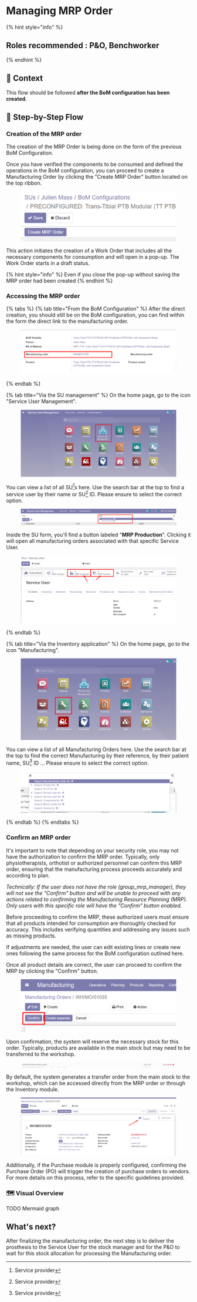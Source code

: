 # Managing MRP Order

{% hint style="info" %}
## Roles recommended :  P\&O, Benchworker
{% endhint %}

## **🧭** Context&#x20;

This flow should be followed **after the BoM configuration has been created**. &#x20;

## 🔄 Step-by-Step Flow&#x20;

### Creation of the MRP order

The creation of the MRP Order is being done on the form of the previous BoM Configuration.&#x20;

Once you have verified the components to be consumed and defined the operations in the BoM configuration, you can proceed to create a Manufacturing Order by clicking the "Create MRP Order" button located on the top ribbon.

<figure><img src="../../../.gitbook/assets/image (111).png" alt=""><figcaption></figcaption></figure>

This action initiates the creation of a Work Order that includes all the necessary components for consumption and will open in a pop-up. The Work Order starts in a draft status.

{% hint style="info" %}
Even if you close the pop-up without saving the MRP order had been created
{% endhint %}

### Accessing the MRP order

{% tabs %}
{% tab title="From the BoM Configuration" %}
After the direct creation, you should still be on the BoM configuration, you can find within the form the direct link to the manufacturing order.

<figure><img src="../../../.gitbook/assets/image (112).png" alt=""><figcaption></figcaption></figure>

&#x20;
{% endtab %}

{% tab title="Via the SU management" %}
On the home page, go to the icon "Service User Management".

<figure><img src="../../../.gitbook/assets/image (64).png" alt=""><figcaption></figcaption></figure>

You can view a list of all SU[^1]s here. Use the search bar at the top to find a service user by their name or SU[^1] ID. Please ensure to select the correct option.

<figure><img src="../../../.gitbook/assets/image (65).png" alt=""><figcaption></figcaption></figure>

Inside the SU form, you'll find a button labeled "**MRP Production**". Clicking it will open all manufacturing orders associated with that specific Service User.

<figure><img src="../../../.gitbook/assets/image (324).png" alt=""><figcaption></figcaption></figure>


{% endtab %}

{% tab title="Via the Inventory application" %}
On the home page, go to the icon "Manufacturing".

<figure><img src="../../../.gitbook/assets/image (329).png" alt=""><figcaption></figcaption></figure>

You can view a list of all Manufacturing Orders here. Use the search bar at the top to find the correct Manufacturing by their reference, by their patient name, SU[^1] ID ... Please ensure to select the correct option.

<figure><img src="../../../.gitbook/assets/image (330).png" alt=""><figcaption></figcaption></figure>
{% endtab %}
{% endtabs %}

### Confirm an MRP order

It's important to note that depending on your security role, you may not have the authorization to confirm the MRP order. Typically, only physiotherapists, orthotist or authorized personnel can confirm this MRP order, ensuring that the manufacturing process proceeds accurately and according to plan.

_Technically: If the user does not have the role (group\_mrp\_manager), they will not see the "Confirm" button and will be unable to proceed with any actions related to confirming the Manufacturing Resource Planning (MRP). Only users with this specific role will have the "Confirm" button enabled._

Before proceeding to confirm the MRP, these authorized users must ensure that all products intended for consumption are thoroughly checked for accuracy. This includes verifying quantities and addressing any issues such as missing products.

&#x20;If adjustments are needed, the user can edit existing lines or create new ones following the same process for the BoM configuration outlined here.

Once all product details are correct, the user can proceed to confirm the MRP by clicking the "Confirm" button.

<figure><img src="../../../.gitbook/assets/image (152).png" alt=""><figcaption></figcaption></figure>

Upon confirmation, the system will reserve the necessary stock for this order. Typically, products are available in the main stock but may need to be transferred to the workshop.

<figure><img src="../../../.gitbook/assets/image (153).png" alt=""><figcaption></figcaption></figure>

By default, the system generates a transfer order from the main stock to the workshop, which can be accessed directly from the MRP order or through the Inventory module.

<figure><img src="../../../.gitbook/assets/image (154).png" alt=""><figcaption></figcaption></figure>

Additionally, if the Purchase module is properly configured, confirming the Purchase Order (PO) will trigger the creation of purchase orders to vendors. For more details on this process, refer to the specific guidelines provided.

### 🗺️ Visual Overview&#x20;

TODO Mermaid graph

## What's next?&#x20;

After finalizing the manufacturing order, the next step is to deliver the prosthesis to the Service User for the stock manager and for the P\&O to wait for this stock allocation for processing the Manufacturing order.

[^1]: Service provider
